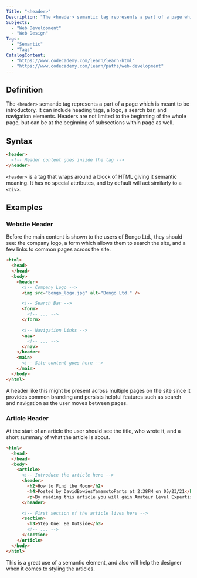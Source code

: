 ```yaml
---
Title: "<header>"
Description: "The <header> semantic tag represents a part of a page which is meant to be introductory. It can include heading tags, a logo, a search bar, and navigation elements. Headers are not limited to the beginning of the whole page, but can be at the beginning of subsections within page as well."
Subjects:
  - "Web Development"
  - "Web Design"
Tags:
  - "Semantic"
  - "Tags"
CatalogContent:
  - "https://www.codecademy.com/learn/learn-html"
  - "https://www.codecademy.com/learn/paths/web-development"
---
```


## Definition 

The `<header>` semantic tag represents a part of a page which is meant to be introductory. It can include heading tags, a logo, a search bar, and navigation elements. Headers are not limited to the beginning of the whole page, but can be at the beginning of subsections within page as well.

## Syntax

```html
<header>
  <!-- Header content goes inside the tag -->
</header>
``` 

`<header>` is a tag that wraps around a block of HTML giving it semantic meaning. It has no special attributes, and by default will act similarly to a `<div>`.

## Examples

### Website Header

Before the main content is shown to the users of Bongo Ltd., they should see: the company logo, a form which allows them to search the site, and a few links to common pages across the site.

```html
<html>
  <head>
  </head>
  <body>
    <header>
      <!-- Company Logo -->
      <img src="bongo_logo.jpg" alt="Bongo Ltd." />

      <!-- Search Bar -->
      <form>
        <!-- ... -->
      </form>

      <!-- Navigation Links -->
      <nav>
        <!-- ... -->
      </nav>
    </header>
    <main>
      <!-- Site content goes here -->
    </main>
  </body>
</html>
```

A header like this might be present across multiple pages on the site since it provides common branding and persists helpful features such as search and navigation as the user moves between pages.

### Article Header

At the start of an article the user should see the title, who wrote it, and a short summary of what the article is about.

```html
<html>
  <head>
  </head>
  <body>
    <article>
      <!-- Introduce the article here -->
      <header>
        <h2>How to Find the Moon</h2>
        <h4>Posted by DavidBowiesYamamotoPants at 2:38PM on 05/23/21</h4>
        <p>By reading this article you will gain Amateur Level Expertise in locating the moon in the night sky.</p>
      </header>

      <!-- First section of the article lives here -->
      <section>
        <h3>Step One: Be Outside</h3>
        <!-- ... -->
      </section>
    </article>
  </body>
</html>
```

This is a great use of a semantic element, and also will help the designer when it comes to styling the articles.